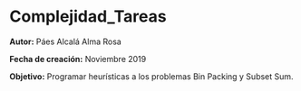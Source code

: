 # Complejidad_Tareas

**Autor:** Páes Alcalá Alma Rosa

**Fecha de creación:** Noviembre 2019

**Objetivo:** Programar heurísticas a los problemas Bin Packing y Subset Sum.
